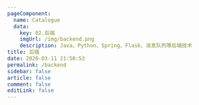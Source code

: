 ```yaml
---
pageComponent: 
  name: Catalogue
  data: 
    key: 02.后端
    imgUrl: /img/backend.png
    description: Java、Python、Spring、Flask、消息队列等后端技术
title: 后端
date: 2020-03-11 21:50:53
permalink: /backend
sidebar: false
article: false
comment: false
editLink: false
---
```


